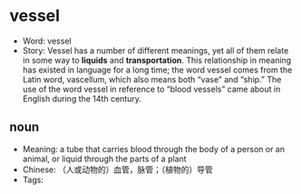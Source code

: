 # vessel

- Word: vessel
- Story: Vessel has a number of different meanings, yet all of them relate in some way to **liquids** and **transportation**. This relationship in meaning has existed in language for a long time; the word vessel comes from the Latin word, vascellum, which also means both “vase” and “ship.” The use of the word vessel in reference to “blood vessels” came about in English during the 14th century.

## noun

- Meaning: a tube that carries blood through the body of a person or an animal, or liquid through the parts of a plant
- Chinese: （人或动物的）血管，脉管；（植物的）导管
- Tags: 


